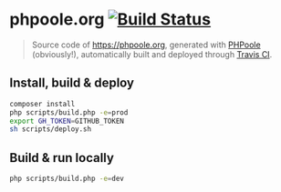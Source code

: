 # phpoole.org [![Build Status](https://travis-ci.org/PHPoole/phpoole.github.io.svg?branch=master)](https://travis-ci.org/PHPoole/phpoole.github.io)

> Source code of https://phpoole.org, generated with [PHPoole](https://github.com/PHPoole/) (obviously!), automatically built and deployed through [Travis CI](https://travis-ci.org/PHPoole/phpoole.github.io).

## Install, build & deploy

```bash
composer install
php scripts/build.php -e=prod
export GH_TOKEN=GITHUB_TOKEN
sh scripts/deploy.sh
```

## Build & run locally

```bash
php scripts/build.php -e=dev
```
